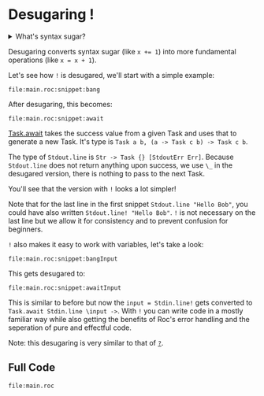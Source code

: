 # Desugaring !

<details>
  <summary>What's syntax sugar?</summary>
  
  Syntax within a programming language that is designed to make things easier 
  to read or express. It allows developers to write code in a more concise, readable, or
  convenient way without adding new functionality to the language itself.
</details>

Desugaring converts syntax sugar (like `x += 1`) into more fundamental operations (like `x = x + 1`).

Let's see how `!` is desugared, we'll start with a simple example:
```roc
file:main.roc:snippet:bang
```
After desugaring, this becomes:
```roc
file:main.roc:snippet:await
```
[Task.await](https://www.roc-lang.org/builtins/Task#await) takes the success value from a given
Task and uses that to generate a new Task.
It's type is `Task a b, (a -> Task c b) -> Task c b`.

The type of `Stdout.line` is `Str -> Task {} [StdoutErr Err]`.
Because `Stdout.line` does not return anything upon success, we use `\_` in the desugared version,
there is nothing to pass to the next Task.

You'll see that the version with `!` looks a lot simpler!

Note that for the last line in the first snippet `Stdout.line "Hello Bob"`, you could have also written
`Stdout.line! "Hello Bob"`. `!` is not necessary on the last line but we allow it for consistency and
to prevent confusion for beginners.

`!` also makes it easy to work with variables, let's take a look:
```roc
file:main.roc:snippet:bangInput
```

This gets desugared to:
```roc
file:main.roc:snippet:awaitInput
```

This is similar to before but now the `input = Stdin.line!` gets converted to `Task.await Stdin.line \input ->`.
With `!` you can write code in a mostly familiar way while also getting the benefits of Roc's
error handling and the seperation of pure and effectful code.

Note: this desugaring is very similar to that of [`?`](https://www.roc-lang.org/examples/DesugaringTry/README.html).

## Full Code
```roc
file:main.roc
```
